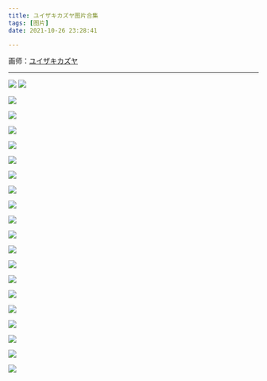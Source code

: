 ```yaml
---
title: ユイザキカズヤ图片合集
tags: [图片]
date: 2021-10-26 23:28:41

---
```


画师：[ユイザキカズヤ](https://www.pixiv.net/users/73798)

---

![](https://pixiv.lolicon.cyou/img-original/img/2022/03/30/00/00/08/97268089_p0.jpg)
![](https://pixiv.lolicon.cyou/img-original/img/2021/08/21/00/00/12/92134757_p0.jpg)

![](https://pixiv.lolicon.cyou/img-original/img/2021/08/05/00/00/09/91731304_p0.jpg)

![](https://pixiv.lolicon.cyou/img-original/img/2021/07/04/00/00/04/90991390_p0.jpg)

![](https://pixiv.lolicon.cyou/img-original/img/2021/06/02/00/01/02/90259893_p0.jpg)

![](https://pixiv.lolicon.cyou/img-original/img/2021/05/22/00/00/08/89998770_p0.jpg)

![](https://pixiv.lolicon.cyou/img-original/img/2021/05/07/00/00/01/89657028_p0.jpg)

![](https://pixiv.lolicon.cyou/img-original/img/2021/04/08/00/00/01/89004394_p0.jpg)

![](https://pixiv.lolicon.cyou/img-original/img/2021/01/31/00/00/04/87415921_p0.jpg)

![](https://pixiv.lolicon.cyou/img-original/img/2021/01/17/00/00/07/87097573_p0.jpg)

![](https://pixiv.lolicon.cyou/img-original/img/2020/11/11/00/00/05/85591217_p0.jpg)

![](https://pixiv.lolicon.cyou/img-original/img/2020/10/24/00/00/02/85195124_p0.jpg)

![](https://pixiv.lolicon.cyou/img-original/img/2020/10/18/00/31/09/85076846_p0.jpg)

![](https://pixiv.lolicon.cyou/img-original/img/2020/10/15/00/00/03/85016635_p0.jpg)

![](https://pixiv.lolicon.cyou/img-original/img/2020/10/09/00/17/31/84889227_p0.jpg)

![](https://pixiv.lolicon.cyou/img-original/img/2020/09/26/00/00/05/84609170_p0.jpg)

![](https://pixiv.lolicon.cyou/img-original/img/2020/03/17/00/00/15/80168630_p0.jpg)

![](https://pixiv.lolicon.cyou/img-original/img/2019/12/04/00/00/02/78127034_p0.jpg)

![](https://pixiv.lolicon.cyou/img-original/img/2019/11/26/00/00/03/77995860_p0.jpg)

![](https://pixiv.lolicon.cyou/img-original/img/2019/08/30/14/36/44/76531124_p0.jpg)

![](https://pixiv.lolicon.cyou/img-original/img/2021/12/26/12/09/25/95035662_p0.jpg)